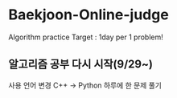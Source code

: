 # Baekjoon-Online-judge
Algorithm practice
Target : 1day per 1 problem!

## 알고리즘 공부 다시 시작(9/29~)
사용 언어 변경 C++ -> Python
하루에 한 문제 풀기